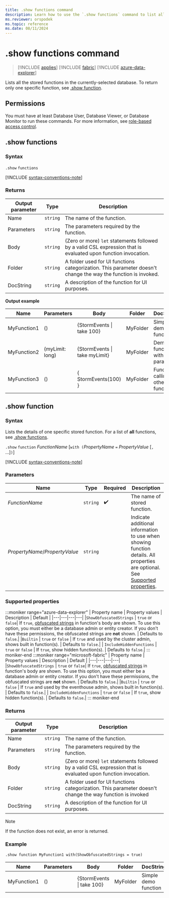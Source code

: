 ```yaml
---
title: .show functions command
description: Learn how to use the `.show functions` command to list all the stored functions in the specified database.
ms.reviewer: orspodek
ms.topic: reference
ms.date: 08/11/2024
---
```

# .show functions command

> [!INCLUDE [applies](../includes/applies-to-version/applies.md)] [!INCLUDE [fabric](../includes/applies-to-version/fabric.md)] [!INCLUDE [azure-data-explorer](../includes/applies-to-version/azure-data-explorer.md)]

Lists all the stored functions in the currently-selected database.
To return only one specific function, see [.show function](#show-function).

## Permissions

You must have at least Database User, Database Viewer, or Database Monitor to run these commands. For more information, see [role-based access control](../access-control/role-based-access-control.md).

## .show functions

### Syntax

`.show` `functions`

[!INCLUDE [syntax-conventions-note](../includes/syntax-conventions-note.md)]

### Returns

|Output parameter |Type |Description|
|---|---|--- |
|Name  | `string` |The name of the function. |
|Parameters  | `string` |The parameters required by the function.|
|Body  | `string` |(Zero or more) `let` statements followed by a valid CSL expression that is evaluated upon function invocation.|
|Folder| `string` |A folder used for UI functions categorization. This parameter doesn't change the way the function is invoked. |
|DocString| `string` |A description of the function for UI purposes.|

**Output example** 

|Name |Parameters|Body|Folder|DocString|
|---|---|---|---|---|
|MyFunction1 |() | {StormEvents &#124; take 100}|MyFolder|Simple demo function|
|MyFunction2 |(myLimit: long)| {StormEvents &#124; take myLimit}|MyFolder|Demo function with parameter|
|MyFunction3 |() | { StormEvents(100) }|MyFolder|Function calling other function|

## .show function

### Syntax

Lists the details of one specific stored function. 
For a list of **all** functions, see [.show functions](#show-functions).

`.show` `function` *FunctionName* [`with (`*PropertyName* `=` *PropertyValue* [`,` ...]`)`]

[!INCLUDE [syntax-conventions-note](../includes/syntax-conventions-note.md)]

### Parameters

| Name | Type | Required | Description |
|--|--|--|--|
|*FunctionName* | `string` |  :heavy_check_mark: | The name of stored function.|
|*PropertyName*/*PropertyValue*| `string` | | Indicate additional information to use when showing function details. All properties are optional. See [Supported properties](#supported-properties).|

### Supported properties

:::moniker range="azure-data-explorer"
| Property name | Property values | Description | Default |
|---|---|---|---|
|`ShowObfuscatedStrings` | `true` or `false`| If `true`, [obfuscated strings](../query/scalar-data-types/string.md#obfuscated-string-literals) in function's body are shown. To use this option, you must either be a database admin or entity creator. If you don't have these permissions, the obfuscated strings are **not** shown. | Defaults to `false`.|
|`Builtin` | `true` or `false` | If `true` and used by the cluster admin, shows built in function(s). | Defaults to `false`.|
| `IncludeHiddenFunctions` | `true` or `false` | If `true`, show hidden function(s). | Defaults to `false`.|
::: moniker-end 
:::moniker range="microsoft-fabric"
| Property name | Property values | Description | Default |
|---|---|---|---|
|`ShowObfuscatedStrings` | `true` or `false`| If `true`, [obfuscated strings](../query/scalar-data-types/string.md#obfuscated-string-literals) in function's body are shown. To use this option, you must either be a database admin or entity creator. If you don't have these permissions, the obfuscated strings are **not** shown. | Defaults to `false`.|
|`Builtin` | `true` or `false` | If `true` and used by the eventhouse admin, shows built in function(s). | Defaults to `false`.|
| `IncludeHiddenFunctions` | `true` or `false` | If `true`, show hidden function(s). | Defaults to `false`.|
::: moniker-end 

### Returns

|Output parameter |Type |Description|
|---|---|--- |
|Name  | `string` |The name of the function. |
|Parameters  | `string` |The parameters required by the function.|
|Body  | `string` |(Zero or more) `let` statements followed by a valid CSL expression that is evaluated upon function invocation.|
|Folder| `string` |A folder used for UI functions categorization. This parameter doesn't change the way function is invoked|
|DocString| `string` |A description of the function for UI purposes.|

> [!NOTE]
> If the function does not exist, an error is returned.

### Example

```kusto
.show function MyFunction1 with(ShowObfuscatedStrings = true)
```

|Name |Parameters |Body|Folder|DocString
|---|---|---|---|---
|MyFunction1 |() | {StormEvents &#124; take 100}|MyFolder|Simple demo function
